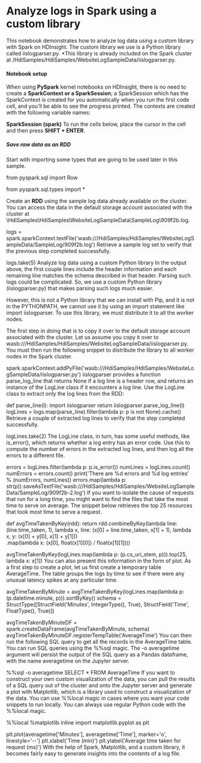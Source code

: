    # Analyze logs in Spark using a custom library

This notebook demonstrates how to analyze log data using a custom library with Spark on HDInsight. The custom library we use is a Python library called iislogparser.py. 
*This library is already included on the Spark cluster at /HdiSamples/HdiSamples/WebsiteLogSampleData/iislogparser.py.

   #### Notebook setup

When using __PySpark__ kernel notebooks on HDInsight, there is no need to create a __SparkContext or a SparkSession__; a SparkSession which has the SparkContext is created for you automatically when you run the first code cell, and you'll be able to see the progress printed. The contexts are created with the following variable names:

__SparkSession (spark)__
To run the cells below, place the cursor in the cell and then press **SHIFT + ENTER**.

   ##### Save raw data as an RDD
Start with importing some types that are going to be used later in this sample.

from pyspark.sql import Row

from pyspark.sql.types import *

Create an **RDD** using the sample log data already available on the cluster. You can access the data in the default storage account associated with the cluster at \HdiSamples\HdiSamples\WebsiteLogSampleData\SampleLog\909f2b.log.

logs = spark.sparkContext.textFile('wasb:///HdiSamples/HdiSamples/WebsiteLogSampleData/SampleLog/909f2b.log')
Retrieve a sample log set to verify that the previous step completed successfully.

logs.take(5)
Analyze log data using a custom Python library
In the output above, the first couple lines include the header information and each remaining line matches the schema described in that header. Parsing such logs could be complicated. So, we use a custom Python library (iislogparser.py) that makes parsing such logs much easier.

However, this is not a Python library that we can install with Pip, and it is not in the PYTHONPATH, we cannot use it by using an import statement like import iislogparser. To use this library, we must distribute it to all the worker nodes.

The first step in doing that is to copy it over to the default storage account associated with the cluster. Let us assume you copy it over to wasb:///HdiSamples/HdiSamples/WebsiteLogSampleData/iislogparser.py. You must then run the following snippet to distribute the library to all worker nodes in the Spark cluster.

spark.sparkContext.addPyFile('wasb:///HdiSamples/HdiSamples/WebsiteLogSampleData/iislogparser.py')
iislogparser provides a function parse_log_line that returns None if a log line is a header row, and returns an instance of the LogLine class if it encounters a log line. Use the LogLine class to extract only the log lines from the RDD:

def parse_line(l):
    import iislogparser
    return iislogparser.parse_log_line(l)
logLines = logs.map(parse_line).filter(lambda p: p is not None).cache()
Retrieve a couple of extracted log lines to verify that the step completed successfully.

logLines.take(2)
The LogLine class, in turn, has some useful methods, like is_error(), which returns whether a log entry has an error code. Use this to compute the number of errors in the extracted log lines, and then log all the errors to a different file.

errors = logLines.filter(lambda p: p.is_error())
numLines = logLines.count()
numErrors = errors.count()
print('There are %d errors and %d log entries' % (numErrors, numLines))
errors.map(lambda p: str(p)).saveAsTextFile('wasb:///HdiSamples/HdiSamples/WebsiteLogSampleData/SampleLog/909f2b-2.log')
If you want to isolate the cause of requests that run for a long time, you might want to find the files that take the most time to serve on average. The snippet below retrieves the top 25 resources that took most time to serve a request.

def avgTimeTakenByKey(rdd):
    return rdd.combineByKey(lambda line: (line.time_taken, 1),
                            lambda x, line: (x[0] + line.time_taken, x[1] + 1),
                            lambda x, y: (x[0] + y[0], x[1] + y[1]))\
              .map(lambda x: (x[0], float(x[1][0]) / float(x[1][1])))
    
avgTimeTakenByKey(logLines.map(lambda p: (p.cs_uri_stem, p))).top(25, lambda x: x[1])
You can also present this information in the form of plot. As a first step to create a plot, let us first create a temporary table AverageTime. The table groups the logs by time to see if there were any unusual latency spikes at any particular time.

avgTimeTakenByMinute = avgTimeTakenByKey(logLines.map(lambda p: (p.datetime.minute, p))).sortByKey()
schema = StructType([StructField('Minutes', IntegerType(), True),
                     StructField('Time', FloatType(), True)])
                     
avgTimeTakenByMinuteDF = spark.createDataFrame(avgTimeTakenByMinute, schema)
avgTimeTakenByMinuteDF.registerTempTable('AverageTime')
You can then run the following SQL query to get all the records in the AverageTime table. You can run SQL queries using the %%sql magic. The -o averagetime argument will persist the output of the SQL query as a Pandas dataframe, with the name averagetime on the Jupyter server.

%%sql -o averagetime
SELECT * FROM AverageTime
If you want to construct your own custom visualization of the data, you can pull the results of a SQL query out of the cluster and onto the Jupyter server and generate a plot with Matplotlib, which is a library used to construct a visualization of the data. You can use %%local magic in cases where you want your code snippets to run locally. You can always use regular Python code with the %%local magic.

%%local
%matplotlib inline
import matplotlib.pyplot as plt

plt.plot(averagetime['Minutes'], averagetime['Time'], marker='o', linestyle='--')
plt.xlabel('Time (min)')
plt.ylabel('Average time taken for request (ms)')
With the help of Spark, Matplotlib, and a custom library, it becomes fairly easy to generate insights into the contents of a log file.

